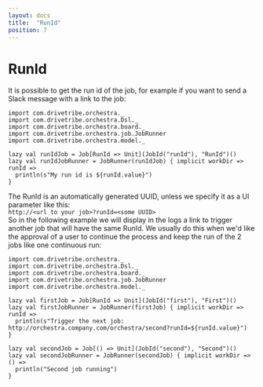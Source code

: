 ```yaml
---
layout: docs
title:  "RunId"
position: 7
---
```


# RunId

It is possible to get the run id of the job, for example if you want to send a Slack message with a link to the job:
```tut:silent
import com.drivetribe.orchestra._
import com.drivetribe.orchestra.Dsl._
import com.drivetribe.orchestra.board._
import com.drivetribe.orchestra.job.JobRunner
import com.drivetribe.orchestra.model._

lazy val runIdJob = Job[RunId => Unit](JobId("runId"), "RunId")()
lazy val runIdJobRunner = JobRunner(runIdJob) { implicit workDir => runId =>
  println(s"My run id is ${runId.value}")
}
```

The RunId is an automatically generated UUID, unless we specify it as a UI parameter like this:  
`http://<url to your job>?runId=<some UUID>`  
So in the following example we will display in the logs a link to trigger another job that will have the same RunId.
We usually do this when we'd like the approval of a user to continue the process and keep the run of the 2 jobs like one
continuous run:
```tut:silent
import com.drivetribe.orchestra._
import com.drivetribe.orchestra.Dsl._
import com.drivetribe.orchestra.board._
import com.drivetribe.orchestra.job.JobRunner
import com.drivetribe.orchestra.model._

lazy val firstJob = Job[RunId => Unit](JobId("first"), "First")()
lazy val firstJobRunner = JobRunner(firstJob) { implicit workDir => runId =>
  println(s"Trigger the next job: http://orchestra.company.com/orchestra/second?runId=${runId.value}")
}

lazy val secondJob = Job[() => Unit](JobId("second"), "Second")()
lazy val secondJobRunner = JobRunner(secondJob) { implicit workDir => () =>
  println("Second job running")
}
```
